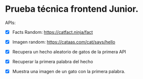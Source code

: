 # Prueba técnica frontend Junior.

APIs:

- [x] Facts Random: https://catfact.ninja/fact
- [x] Imagen random: https://cataas.com/cat/says/hello

- [x] Recupera un hecho aleatorio de gatos de la primera API
- [x] Recuperar la primera palabra del hecho
- [x] Muestra una imagen de un gato con la primera palabra.
